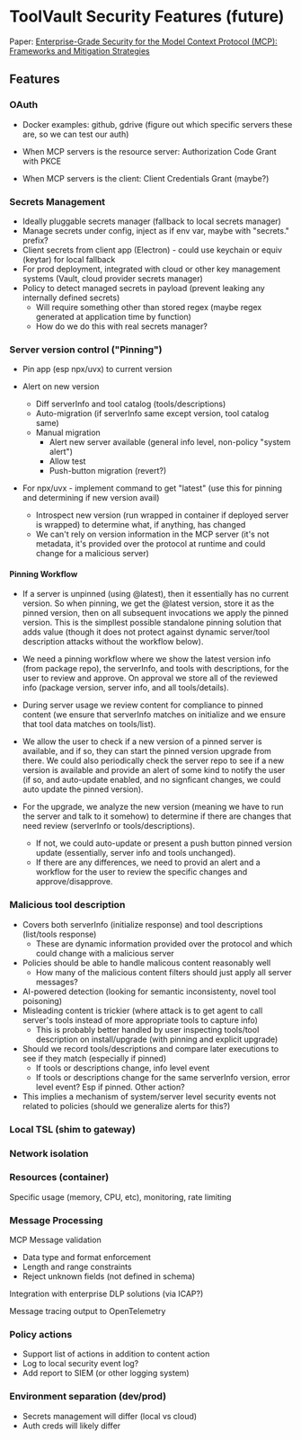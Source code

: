 # ToolVault Security Features (future)

Paper: [Enterprise-Grade Security for the Model Context Protocol (MCP): Frameworks and Mitigation Strategies](https://arxiv.org/html/2504.08623v1)

## Features

### OAuth

- Docker examples: github, gdrive (figure out which specific servers these are, so we can test our auth)

- When MCP servers is the resource server: Authorization Code Grant with PKCE 
- When MCP servers is the client: Client Credentials Grant (maybe?)

### Secrets Management

- Ideally pluggable secrets manager (fallback to local secrets manager)
- Manage secrets under config, inject as if env var, maybe with "secrets." prefix?
- Client secrets from client app (Electron) - could use keychain or equiv (keytar) for local fallback
- For prod deployment, integrated with cloud or other key management systems (Vault, cloud provider secrets manager)
- Policy to detect managed secrets in payload (prevent leaking any internally defined secrets)
  - Will require something other than stored regex (maybe regex generated at application time by function)
  - How do we do this with real secrets manager?

### Server version control ("Pinning")

- Pin app (esp npx/uvx) to current version
- Alert on new version
  - Diff serverInfo and tool catalog (tools/descriptions)
  - Auto-migration (if serverInfo same except version, tool catalog same)
  - Manual migration
    - Alert new server available (general info level, non-policy "system alert")
    - Allow test
    - Push-button migration (revert?)

- For npx/uvx - implement command to get "latest" (use this for pinning and determining if new version avail)
  - Introspect new version (run wrapped in container if deployed server is wrapped) to determine what, if anything, has changed
  - We can't rely on version information in the MCP server (it's not metadata, it's provided over the protocol at runtime and could change for a malicious server)

#### Pinning Workflow

- If a server is unpinned (using @latest), then it essentially has no current version.  So when pinning, we get the @latest version,
  store it as the pinned version, then on all subsequent invocations we apply the pinned version.  This is the simpllest possible 
  standalone pinning solution that adds value (though it does not protect against dynamic server/tool description attacks without
  the workflow below).
  
- We need a pinning workflow where we show the latest version info (from package repo), the serverInfo, and tools with descriptions,
  for the user to review and approve.  On approval we store all of the reviewed info (package version, server info, and all tools/details).  
  
- During server usage we review content for compliance to pinned content (we ensure that serverInfo matches on initialize and we ensure
  that tool data matches on tools/list).
  
- We allow the user to check if a new version of a pinned server is available, and if so, they can start the pinned version upgrade from 
  there.  We could also periodically check the server repo to see if a new version is available and provide an alert of some kind to notify
  the user (if so, and auto-update enabled, and no signficant changes, we could auto update the pinned version).

- For the upgrade, we analyze the new version (meaning we have to run the server and talk to it somehow) to determine if there are changes
  that need review (serverInfo or tools/descriptions).
  - If not, we could auto-update or present a push button pinned version update (essentially, server info and tools unchanged).
  - If there are any differences, we need to provid an alert and a workflow for the user to review the specific changes and approve/disapprove.

### Malicious tool description

- Covers both serverInfo (initialize response) and tool descriptions (list/tools response)
  - These are dynamic information provided over the protocol and which could change with a malicious server
- Policies should be able to handle malicous content reasonably well
  - How many of the malicious content filters should just apply all server messages?
- AI-powered detection (looking for semantic inconsistenty, novel tool poisoning)
- Misleading content is trickier (where attack is to get agent to call server's tools instead of more appropriate tools to capture info)
  - This is probably better handled by user inspecting tools/tool description on install/upgrade (with pinning and explicit upgrade)
- Should we record tools/descriptions and compare later executions to see if they match (especially if pinned)
  - If tools or descriptions change, info level event
  - If tools or descriptions change for the same serverInfo version, error level event?  Esp if pinned. Other action?
- This implies a mechanism of system/server level security events not related to policies (should we generalize alerts for this?)

### Local TSL (shim to gateway)

### Network isolation

### Resources (container)

Specific usage (memory, CPU, etc), monitoring, rate limiting

### Message Processing

MCP Message validation
- Data type and format enforcement
- Length and range constraints
- Reject unknown fields (not defined in schema)

Integration with enterprise DLP solutions (via ICAP?)

Message tracing output to OpenTelemetry

### Policy actions

- Support list of actions in addition to content action
- Log to local security event log?
- Add report to SIEM (or other logging system)

### Environment separation (dev/prod)

- Secrets management will differ (local vs cloud)
- Auth creds will likely differ